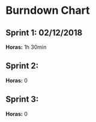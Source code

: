 # Burndown Chart

## Sprint 1: 02/12/2018

**Horas:** 1h 30min 

## Sprint 2: 

**Horas:** 0

## Sprint 3: 

**Horas:** 0
